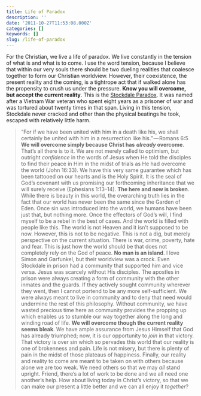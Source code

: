 ```yaml
---
title: Life of Paradox
description: ''
date: '2011-10-27T11:53:08.000Z'
categories: []
keywords: []
slug: /life-of-paradox
---
```

For the Christian, we live a life of paradox. We live constantly in the tension of what is and what is to come. I use the word tension, because I believe that within our very souls there should be two dueling realities that coalesce together to form our Christian worldview. However, their coexistence, the present reality and the coming, is a tightrope act that if walked alone has the propensity to crush us under the pressure.
**Know you will overcome, but accept the current reality**. This is the [Stockdale Paradox](http://www.ndoherty.com/stockdale-paradox/). It was named after a Vietnam War veteran who spent eight years as a prisoner of war and was tortured about twenty times in that span. Living in this tension, Stockdale never cracked and other than the physical beatings he took, escaped with relatively little harm.
> “For if we have been united with him in a death like his, we shall certainly be united with him in a resurrection like his.” — Romans 6:5
**We will overcome simply because Christ has** **_already_ overcome**. That’s all there is to it. We are not merely called to optimism, but outright _confidence_ in the words of Jesus when He told the disciples to find their peace in Him in the midst of trials as He had overcome the world (John 16:33). We have this very same guarantee which has been tattooed on our hearts and is the Holy Spirit. It is the seal of God’s covenant with us promising our forthcoming inheritance that we will surely receive (Ephesians 1:13–14).
**The here and now is broken**. While there is beauty in this world, the overarching truth lies in the fact that our world has never been the same since the Garden of Eden. Once sin was introduced into the world, we humans have been just that, but nothing more. Once the effectors of God’s will, I find myself to be a rebel in the best of cases. And the world is filled with people like this. The world is not Heaven and it isn’t supposed to be now. However, this is not to be negative. This is not a dig, but merely perspective on the current situation. There is war, crime, poverty, hate and fear. This is just how the world should be that does not completely rely on the God of peace.
**No man is an island**. I love Simon and Garfunkel, but their worldview was a crock. Even Stockdale in prison had a community that supported him and vice versa. Jesus was scarcely without His disciples. The apostles in prison were always creating a form of community with the other inmates and the guards. If they actively sought community wherever they went, then I cannot portend to be any more self-sufficient. We were always meant to live in community and to deny that need would undermine the rest of this philosophy. Without community, we have wasted precious time here as community provides the propping up which enables us to stumble our way together along the long and winding road of life.
**We will overcome though the current reality seems bleak**. We have ample assurance from Jesus Himself that God has already triumphed; now, it is our opportunity to _join_ in that victory. That victory is over sin which so pervades this world that our reality is one of brokenness and pain. Life is not misery, but there is plenty of pain in the midst of those plateaus of happiness. Finally, our reality and reality to come are meant to be taken on with others because alone we are too weak. We need others so that we may _all_ stand upright. Friend, there’s a lot of work to be done and we all need one another’s help. How about living today in Christ’s victory, so that we can make our present a little better and we can all enjoy it _together_?

